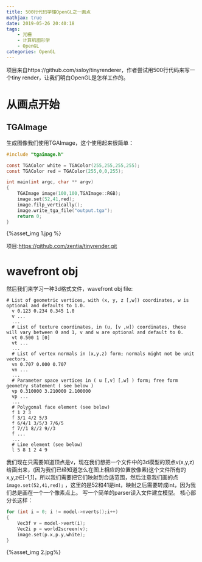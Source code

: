 ```yaml
---
title: 500行代码学懂OpenGL之一画点
mathjax: true
date: 2019-05-26 20:40:18
tags:
    - 光栅
    - 计算机图形学
    - OpenGL
categories: OpenGL
---
```

项目来自https://github.com/ssloy/tinyrenderer，作者尝试用500行代码来写一个tiny render，让我们明白OpenGL是怎样工作的。
# 从画点开始
## TGAImage
生成图像我们使用TGAImage，这个使用起来很简单：
```c
#include "tgaimage.h"

const TGAColor white = TGAColor(255,255,255,255);
const TGAColor red = TGAColor(255,0,0,255);

int main(int argc, char ** argv)
{
    TGAImage image(100,100,TGAImage::RGB);
    image.set(52,41,red);
    image.filp_vertically();
    image.write_tga_file("output.tga");
    return 0;
}
```

{%asset_img 1.jpg %}

项目:https://github.com/zentia/tinyrender.git
# wavefront obj
然后我们来学习一种3d格式文件，wavefront obj file:
```
# List of geometric vertices, with (x, y, z [,w]) coordinates, w is optional and defaults to 1.0.
  v 0.123 0.234 0.345 1.0
  v ...
  ...
  # List of texture coordinates, in (u, [v ,w]) coordinates, these will vary between 0 and 1, v and w are optional and default to 0.
  vt 0.500 1 [0]
  vt ...
  ...
  # List of vertex normals in (x,y,z) form; normals might not be unit vectors.
  vn 0.707 0.000 0.707
  vn ...
  ...
  # Parameter space vertices in ( u [,v] [,w] ) form; free form geometry statement ( see below )
  vp 0.310000 3.210000 2.100000
  vp ...
  ...
  # Polygonal face element (see below)
  f 1 2 3
  f 3/1 4/2 5/3
  f 6/4/1 3/5/3 7/6/5
  f 7//1 8//2 9//3
  f ...
  ...
  # Line element (see below)
  l 5 8 1 2 4 9
```
我们现在只需要知道顶点是v，现在我们想把一个文件中的3d模型的顶点v(x,y,z)给画出来，(因为我们已经知道怎么在图上相应的位置放像素)这个文件所有的x,y,z∈[-1,1]，所以我们需要把它们映射到合适范围，然后注意我们画的点 `image.set(52,41,red);` ，这里的是52和41是int，映射之后需要转成int，因为我们总是画在一个一个像素点上。
写一个简单的parser读入文件建立模型。
核心部分长这样：
```c
for (int i = 0; i != model->nverts();i++)
{
    Vec3f v = model->vert(i);
    Vec2i p = world2screen(v);
    image.set(p.x,p.y,white);
}
```
{%asset_img 2.jpg%}